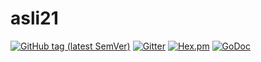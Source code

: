  # asli21
[![GitHub tag (latest SemVer)](https://img.shields.io/github/tag/gookit/validate)](https://github.com/gookit/validate)
[![Gitter](https://badges.gitter.im/Join%20Chat.svg)](https://gitter.im/qzap)
[![Hex.pm](https://img.shields.io/hexpm/l/plug.svg)](https://github.com/qzap/.licenses/blob/master/qzap-software-licenses/APACHE/APACHE2.0)
[![GoDoc](https://godoc.org/github.com/qzap/asli21?status.svg)](https://godoc.org/)
     
